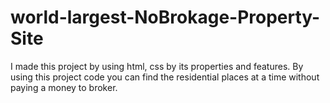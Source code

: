 # world-largest-NoBrokage-Property-Site
I made this project by using html, css by its properties and features. By using this project code you can find the residential places at a time without paying a money to broker.
